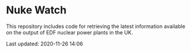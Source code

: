 # Nuke Watch

This repository includes code for retrieving the latest information available on the output of EDF nuclear power plants in the UK.

Last updated: 2020-11-26 14:06